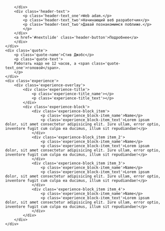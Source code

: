 <!DOCTYPE>
<html>
<head>
<meta http-equiv="Content-Type" content="text/html; charset=UTF-8">
<link rel='stylesheet' type='text/css' href='/css/style.css'>
<title>Web Adam</title>
</head>
<body>
    <div class='header'>
        <div class='overlay'>
        <div class='header-logo'>

        </div>
        <div class='header-text'>
            <p class='header-text_one'>Web adam.</p>
            <p class='header-text_two'>Начинающий веб разработчик</p>
            <p class='header-text_two'>Давай познакомимся поближе.</p>
            </p>
        </div>
        <a href='#nextslide' class='header-button'>Подробнее</a>
        </div>
    </div>
    <div class='quote'>
        <p class='quote-name'>Стив Джобс</p>
        <p class='quote-text'>
        Работать надо не 12 часов, а <span class='quote-text_one'>головой</span>.
        </p>
    </div>
    <div class='experience'>
        <div class='experience-overlay'>
            <div class='experience-title'>
                <p class='experience-title_name'></p>
                <p class='experience-title_text'></p>
            </div>
            <div class='experience-block'>
                <div class='experience-block_item'>
                    <p class='experience_block-item_name'>Name</p>
                    <p class='experience_block-item_text'>Lorem ipsum dolor, sit amet consectetur adipisicing elit. Iure ullam, error optio, inventore fugit cum culpa ea ducimus, illum sit repudiandae!</p>
                </div>
                <div class='experience-block_item item_2'>
                    <p class='experience_block-item_name'>Name</p>
                    <p class='experience_block-item_text'>Lorem ipsum dolor, sit amet consectetur adipisicing elit. Iure ullam, error optio, inventore fugit cum culpa ea ducimus, illum sit repudiandae!</p>
                </div>
                <div class='experience-block_item item_3'>
                    <p class='experience_block-item_name'>Name</p>
                    <p class='experience_block-item_text'>Lorem ipsum dolor, sit amet consectetur adipisicing elit. Iure ullam, error optio, inventore fugit cum culpa ea ducimus, illum sit repudiandae!</p>
                </div>
                <div class='experience-block_item item_4'>
                    <p class='experience_block-item_name'>Name</p>
                    <p class='experience_block-item_text'>Lorem ipsum dolor, sit amet consectetur adipisicing elit. Iure ullam, error optio, inventore fugit cum culpa ea ducimus, illum sit repudiandae!</p>
                </div>
            </div>
        </div>
    </div>
</body>
</html>
